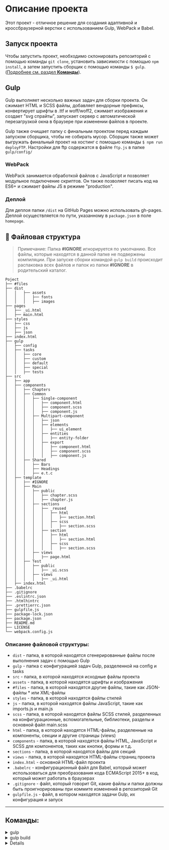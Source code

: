 # Описание проекта

Этот проект - отличное решение для создания адаптивной и кроссбраузерной верстки с использованием Gulp, WebPack и Babel.

## Запуск проекта

Чтобы запустить проект, необходимо склонировать репозиторий с помощью команды `git clone`, установить зависимости с помощью `npm install`, а затем запустить сборщик с помощью команды `$ gulp`. (<u>Подробнее см. раздел **Команды**</u>).

## Gulp

Gulp выполняет несколько важных задач для сборки проекта.
Он сжимает HTML и SCSS файлы, добавляет вендорные префиксы, конвертирует шрифты в .ttf и woff/woff2, сжимает изображения и создает "svg cпрайты", запускает сервер с автоматической перезагрузкой окна в браузере при изменении файлов в проекте.

Gulp также очищает папку с финальным проектом перед каждым запуском сборщика, чтобы не собирать мусор. Сборщик также может выгружать финальный проект на хостинг с помощью команды `$ npm run deployFTP`.
Настройки для ftp содержатся в файле `ftp.js` в папке `gulp/config/`

### WebPack

WebPack занимается обработкой файлов c JavaScript и позволяет модульное подключение скриптов. Он также позволяет писать код на ES6+ и сжимает файлы JS в режиме "production".

### Деплой

Для деплоя папки `/dist` на GitHub Pages можно использовать gh-pages. Деплой осуществляется по пути, указанному в `package.json` в поле `homepage`.

## :open_file_folder: Файловая структура

> Примечание: Папка **#IGNORE** игнорируется по умолчанию. Все файлы, которые находятся в данной папке не подвержены компиляции. При запуске сборки командой `gulp build` происходит распаковка всех файлов и папок из папки **#IGNORE** в родительский каталог.

```
Poject
├── #files
├── dist
│   │   ├── assets
│   │   │   ├── fonts
│   │   │   ├── images
├── pages
│   ├── _ui.html
│   ├── main.html
├── styles
│   ├── css
│   ├── js
│   ├── json
├── index.html
├── gulp
│   ├── config
│   ├── tasks
│   │   ├── core
│   │   ├── custom
│   │   ├── default
│   │   ├── special
│   │   ├── tests
├── src
│   ├── app
│   ├── components
│   │   ├── Chapters
│   │   ├── Common
│   │   │   ├── Single-component
│   │   │   │   ├── component.html
│   │   │   │   ├── component.scss
│   │   │   │   ├── component.js
│   │   │   ├── Multipart-component
│   │   │   │   ├── json
│   │   │   │   ├── elements
│   │   │   │   │   ├── ui_element
│   │   │   │   ├── entities
│   │   │   │   │   ├── entity-folder
│   │   │   │   ├── export
│   │   │   │   │   ├── component.html
│   │   │   │   │   ├── component.scss
│   │   │   │   │   ├── component.js
│   │   ├── Shared
│   │   │   ├── Bars
│   │   │   ├── Headings
│   │   │   ├── e.t.c
│   ├── template
│   │   ├── #IGNORE
│   │   ├── Main
│   │   │   ├── public
│   │   │   │   ├── chapter.scss
│   │   │   │   ├── chapter.js
│   │   │   ├── sections
│   │   │   │   ├── _reused
│   │   │   │   │   ├── html
│   │   │   │   │   │   ├── section.html
│   │   │   │   │   ├── scss
│   │   │   │   │   │   ├── section.scss
│   │   │   │   ├── section
│   │   │   │   │   ├── html
│   │   │   │   │   │   ├── section.html
│   │   │   │   │   ├── scss
│   │   │   │   │   │   ├── section.scss
│   │   │   ├── views
│   │   │   │   ├── page.html
│   │   ├── Test
│   │   │   ├── public
│   │   │   │   ├── _ui.scss
│   │   │   ├── views
│   │   │   │   ├── _ui.html
│   ├── index.html
├── .babelrc
├── .gitignore
├── .eslintrc.json
├── .htmlhintrc
├── .prettierrc.json
├── gulpfile.js
├── package-lock.json
├── package.json
├── README.md
├── LICENSE
└── webpack.config.js
```

### Описание файловой структуры:

- `dist` - папка, в которой находятся сгенерированные файлы после выполнения задач с помощью Gulp
- `gulp` - папка с конфигурацией задач Gulp, разделенной на config и tasks
- `src` - папка, в которой находятся исходные файлы проекта
- `assets` - папка, в которой находятся шрифты и изображения
- `#files` - папка, в которой находятся другие файлы, такие как JSON-файлы \* или XML-файлы
- `styles` - папка, в которой находятся файлы стилей
- `js` - папка, в которой находятся файлы JavaScript, такие как imports.js и main.js
- `scss` - папка, в которой находятся файлы SCSS стилей, разделенных на конфигурационные, вспомогательные, библиотеки, разделы и основной файл main.scss
- `html` - папка, в которой находятся HTML-файлы, разделенные на компоненты, секции и другие страницы (views)
- `components` - папка, в которой находятся файлы HTML, JavaScript и SCSS для компонентов, таких как кнопки, формы и т.д.
- `sections` - папка, в которой находятся файлы для секций
- `views` - папка, в которой находятся HTML-файлы страниц проекта
- `index.html` - основной HTML-файл проекта
- `.babelrc` - конфигурационный файл для Babel, который может использоваться для преобразования кода ECMAScript 2015+ в код, который может работать в браузерах
- `.gitignore` - файл, который говорит Git, какие файлы и папки должны быть проигнорированы при коммите изменений в репозиторий Git
- `gulpfile.js` - файл, в котором находятся задачи Gulp, их конфигурация и запуск

---

## Команды:

<details>
<summary>gulp</summary>

Запускает тестовый сервер для разработки проекта.

</details>

<details>
<summary>gulp build</summary>

Сборка для продакшн, стандартная:

- Минифицирует css.
- Оптимизирует изображения.
- Форматирует html удаляя пустые строки и пробелы.
</details>

<details>

### Создание файлов компонента:

<details>
<summary>gulp add-s --folder --component-name </summary>

- Эта команда позволяет создавать новые компоненты для проекта.
- Для использования таска необходимо выполнить команду `gulp add-s --folder --component-name`, где **component-name** - имя компонента, а **folder** - название `Shared` категории.
- Таск создает три файла: `my-component.html`, `my-component.scss` и `my-component.js`. Файлы будут созданы в директории `src/components/Shared`.
</details>

<details>
<summary>gulp add-c --common-name </summary>

- Эта команда позволяет создавать новые компоненты для проекта.
- Для использования таска необходимо выполнить команду `gulp add-c --common-name`, где **component-name** - имя компонента.
- Таск создает три файла: `my-component.html`, `my-component.scss` и `my-component.js`. Файлы будут созданы в директории `src/components/Common`.
</details>

<details>

<summary>gulp repack</summary>

Распаковывает папку `#IGNORE`.

</details>

---

### Updates:

- 25.12.2023 Проведен глобальный update всей сборки
